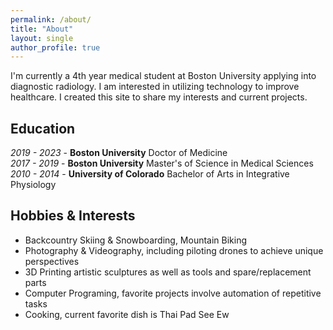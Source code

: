 ```yaml
---
permalink: /about/
title: "About"
layout: single
author_profile: true
---
```

I'm currently a 4th year medical student at Boston University applying into diagnostic radiology. I am interested in utilizing technology to improve healthcare. I created this site to share my interests and current projects.

## Education
_2019 - 2023_ - **Boston University** Doctor of Medicine  
_2017 - 2019_ - **Boston University** Master's of Science in Medical Sciences  
_2010 - 2014_ - **University of Colorado** Bachelor of Arts in Integrative Physiology  

## Hobbies & Interests
* Backcountry Skiing & Snowboarding, Mountain Biking
* Photography & Videography, including piloting drones to achieve unique perspectives
* 3D Printing artistic sculptures as well as tools and spare/replacement parts
* Computer Programing, favorite projects involve automation of repetitive tasks
* Cooking, current favorite dish is Thai Pad See Ew
